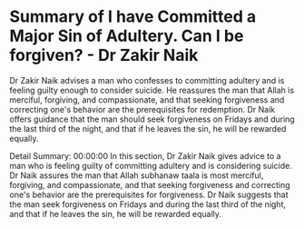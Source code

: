 # Summary of I have Committed a Major Sin of Adultery. Can I be forgiven? - Dr Zakir Naik

Dr Zakir Naik advises a man who confesses to committing adultery and is feeling guilty enough to consider suicide. He reassures the man that Allah is merciful, forgiving, and compassionate, and that seeking forgiveness and correcting one's behavior are the prerequisites for redemption. Dr Naik offers guidance that the man should seek forgiveness on Fridays and during the last third of the night, and that if he leaves the sin, he will be rewarded equally.

Detail Summary: 
00:00:00
In this section, Dr Zakir Naik gives advice to a man who is feeling guilty of committing adultery and is considering suicide. Dr Naik assures the man that Allah subhanaw taala is most merciful, forgiving, and compassionate, and that seeking forgiveness and correcting one's behavior are the prerequisites for forgiveness. Dr Naik suggests that the man seek forgiveness on Fridays and during the last third of the night, and that if he leaves the sin, he will be rewarded equally.

